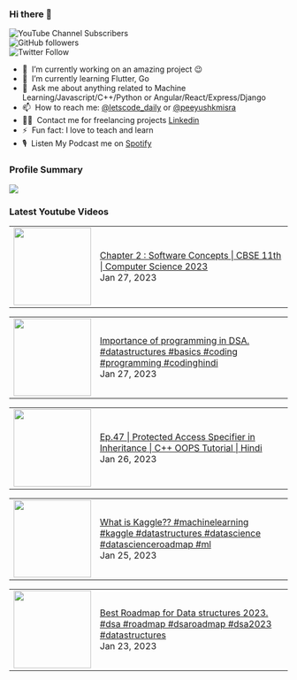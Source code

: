 ### Hi there 👋

![YouTube Channel Subscribers](https://img.shields.io/youtube/channel/subscribers/UCgmk1KXmrHXt_DO0kScyVmQ?style=social)  
![GitHub followers](https://img.shields.io/github/followers/misrapk?style=social)  
![Twitter Follow](https://img.shields.io/twitter/follow/peeyushkmisra?style=social)

- 🔭 &nbsp;I’m currently working on an amazing project :wink:
- 🌱 &nbsp;I’m currently learning Flutter, Go
- 💬 &nbsp;Ask me about anything related to Machine Learning/Javascript/C++/Python or Angular/React/Express/Django
- 📫 &nbsp;How to reach me: [@letscode_daily](https://www.instagram.com/letscode_daily/) or [@peeyushkmisra](https://www.instagram.com/peeyushkmisra/)
- 👨‍💻 &nbsp;Contact me for freelancing projects [Linkedin](https://www.linkedin.com/in/peeyushkmisra/)
- ⚡ &nbsp;Fun fact: I love to teach and learn
- 🎙 &nbsp;Listen My Podcast me on [Spotify](https://open.spotify.com/show/5HlTHA4yxnj56N1klajpQc)

### Profile Summary

![](https://github-profile-summary-cards.vercel.app/api/cards/profile-details?username=misrapk&theme=dracula)

### Latest Youtube Videos

<!-- YOUTUBE:START --><table><tr><td><a href="https://www.youtube.com/watch?v=N97YNKHNmbE"><img width="140px" src="https://i.ytimg.com/vi/N97YNKHNmbE/mqdefault.jpg"></a></td>
<td><a href="https://www.youtube.com/watch?v=N97YNKHNmbE">Chapter 2 : Software Concepts | CBSE 11th | Computer Science 2023</a><br/>Jan 27, 2023</td></tr></table>
<table><tr><td><a href="https://www.youtube.com/watch?v=WOu8LpYmA6E"><img width="140px" src="https://i.ytimg.com/vi/WOu8LpYmA6E/mqdefault.jpg"></a></td>
<td><a href="https://www.youtube.com/watch?v=WOu8LpYmA6E">Importance of programming in DSA.     #datastructures #basics #coding #programming #codinghindi</a><br/>Jan 27, 2023</td></tr></table>
<table><tr><td><a href="https://www.youtube.com/watch?v=f48ncX-CrAc"><img width="140px" src="https://i.ytimg.com/vi/f48ncX-CrAc/mqdefault.jpg"></a></td>
<td><a href="https://www.youtube.com/watch?v=f48ncX-CrAc">Ep.47 | Protected Access Specifier in Inheritance | C++ OOPS Tutorial |  Hindi</a><br/>Jan 26, 2023</td></tr></table>
<table><tr><td><a href="https://www.youtube.com/watch?v=7iQJE5UDRwQ"><img width="140px" src="https://i.ytimg.com/vi/7iQJE5UDRwQ/mqdefault.jpg"></a></td>
<td><a href="https://www.youtube.com/watch?v=7iQJE5UDRwQ">What is Kaggle??   #machinelearning #kaggle #datastructures #datascience #datascienceroadmap #ml</a><br/>Jan 25, 2023</td></tr></table>
<table><tr><td><a href="https://www.youtube.com/watch?v=9LIWV9nkpn4"><img width="140px" src="https://i.ytimg.com/vi/9LIWV9nkpn4/mqdefault.jpg"></a></td>
<td><a href="https://www.youtube.com/watch?v=9LIWV9nkpn4">Best Roadmap for Data structures 2023.  #dsa #roadmap #dsaroadmap #dsa2023 #datastructures</a><br/>Jan 23, 2023</td></tr></table>
<!-- YOUTUBE:END -->
